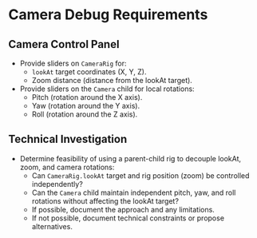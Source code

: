 # Camera Debug Requirements

## Camera Control Panel
- Provide sliders on `CameraRig` for:
  - `lookAt` target coordinates (X, Y, Z).
  - Zoom distance (distance from the lookAt target).
- Provide sliders on the `Camera` child for local rotations:
  - Pitch (rotation around the X axis).
  - Yaw (rotation around the Y axis).
  - Roll (rotation around the Z axis).

## Technical Investigation
- Determine feasibility of using a parent-child rig to decouple lookAt, zoom, and camera rotations:
  - Can `CameraRig.lookAt` target and rig position (zoom) be controlled independently?
  - Can the `Camera` child maintain independent pitch, yaw, and roll rotations without affecting the lookAt target?
  - If possible, document the approach and any limitations.
  - If not possible, document technical constraints or propose alternatives.

